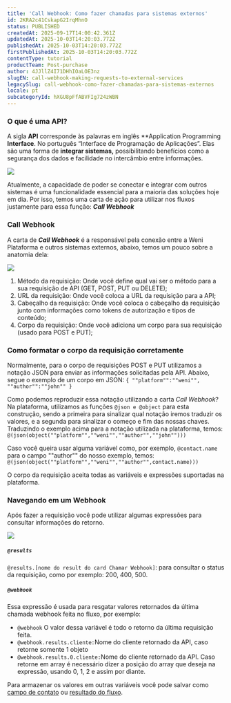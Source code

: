 ```yaml
---
title: 'Call Webhook: Como fazer chamadas para sistemas externos'
id: 2KRA2c41CskapG2IrqMhnO
status: PUBLISHED
createdAt: 2025-09-17T14:00:42.361Z
updatedAt: 2025-10-03T14:20:03.772Z
publishedAt: 2025-10-03T14:20:03.772Z
firstPublishedAt: 2025-10-03T14:20:03.772Z
contentType: tutorial
productTeam: Post-purchase
author: 4JJllZ4I71DHhIOaLOE3nz
slugEN: call-webhook-making-requests-to-external-services
legacySlug: call-webhook-como-fazer-chamadas-para-sistemas-externos
locale: pt
subcategoryId: hXGU8pFfABVFIg724zWBN
---
```


### O que é uma API?
A sigla **API** corresponde às palavras em inglês **Application Programming **Interface**. No português “Interface de Programação de Aplicações”. Elas são uma forma de **integrar sistemas,** possibilitando benefícios como a segurança dos dados e facilidade no intercâmbio entre informações.

![](https://cdn.statically.io/gh/vtexdocs/help-center-content/refs/heads/main/docs/pt/tutorials/weni-by-vtex/fluxos/call-webhook-como-fazer-chamadas-para-sistemas-externos_1.png)

Atualmente, a capacidade de poder se conectar e integrar com outros sistemas é uma funcionalidade essencial para a maioria das soluções hoje em dia. Por isso, temos uma carta de ação para utilizar nos fluxos justamente para essa função: _**Call Webhook**_

### Call Webhook

A carta de **_Call Webhook_** é a responsável pela conexão entre a Weni Plataforma e outros sistemas externos, abaixo, temos um pouco sobre a anatomia dela:

![](https://cdn.statically.io/gh/vtexdocs/help-center-content/refs/heads/main/docs/pt/tutorials/weni-by-vtex/fluxos/call-webhook-como-fazer-chamadas-para-sistemas-externos_2.png)

  1. Método da requisição: Onde você define qual vai ser o método para a sua requisição de API (GET, POST, PUT ou DELETE);
  2. URL da requisição: Onde você coloca a URL da requisição para a API;
  3. Cabeçalho da requisição: Onde você coloca o cabeçalho da requisição junto com informações como tokens de autorização e tipos de conteúdo;
  4. Corpo da requisição: Onde você adiciona um corpo para sua requisição (usado para POST e PUT);

### Como formatar o corpo da requisição corretamente
Normalmente, para o corpo de requisições POST e PUT utilizamos a notação JSON para enviar as informações solicitadas pela API. Abaixo, segue o exemplo de um corpo em JSON:
`{ ""platform"":""weni"", ""author"":""john"" }`

Como podemos reproduzir essa notação utilizando a carta _Call Webhook_? Na plataforma, utilizamos as funções `@json e @object` para esta construção, sendo a primeira para sinalizar qual notação iremos traduzir os valores, e a segunda para sinalizar o começo e fim das nossas chaves. Traduzindo o exemplo acima para a notação utilizada na plataforma, temos:
`@(json(object(""platform"",""weni"",""author"",""john"")))`

Caso você queira usar alguma variável como, por exemplo, `@contact.name` para o campo ""author"" do nosso exemplo, temos:
`@(json(object(""platform"",""weni"",""author"",contact.name)))`

O corpo da requisição aceita todas as variáveis e expressões suportadas na plataforma.

### Navegando em um Webhook

Após fazer a requisição você pode utilizar algumas expressões para consultar informações do retorno.

![](https://cdn.statically.io/gh/vtexdocs/help-center-content/refs/heads/main/docs/pt/tutorials/weni-by-vtex/fluxos/call-webhook-como-fazer-chamadas-para-sistemas-externos_3.png)

##### **`@results`**
`@results.[nome do result do card Chamar Webhook]`: para consultar o status da requisição, como por exemplo: 200, 400, 500.

##### **`@webhook`**
Essa expressão é usada para resgatar valores retornados da última chamada webhook feita no fluxo, por exemplo:
  * `@webhook` O valor dessa variável é todo o retorno da última requisição feita.
  * `@webhook.results.cliente:`Nome do cliente retornado da API, caso retorne somente 1 objeto
  * `@webhook.results.0.cliente:`Nome do cliente retornado da API. Caso retorne em array é necessário dizer a posição do array que deseja na expressão, usando 0, 1, 2 e assim por diante.

Para armazenar os valores em outras variáveis você pode salvar como [campo de contato](/l/pt/contatos/campos-de-contato) ou [resultado do fluxo](/l/pt/fluxos/gloss-rio-de-vari-veis).
